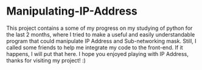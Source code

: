 # Manipulating-IP-Address
This project contains a some of my progress on my studying of python for the last 2 months, where I tried to make a useful and easily  understandable program that could manipulate IP Address and Sub-networking mask. Still, I called some friends to help me integrate my code to the front-end. If it happens, I will put that here. I hope you enjoyed playing with IP Address, thanks for visiting my project! :)
